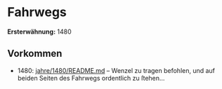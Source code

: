 # Fahrwegs

**Ersterwähnung:** 1480

## Vorkommen
- 1480: [jahre/1480/README.md](../jahre/1480/README.md) – Wenzel zu tragen
befohlen, und auf beiden Seiten des Fahrwegs ordentlich
zu ſtehen...
